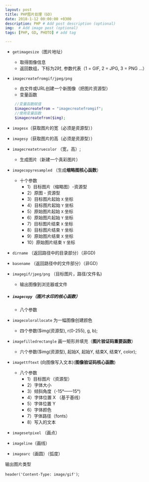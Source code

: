 ```yaml
---
layout: post
title: PHP图片处理（GD)
date: 2018-1-12 00:00:00 +0300
description: PHP # Add post description (optional)
img:  # Add image post (optional)
tags: [PHP, GD, PHOTO] # add tag

---
```


- `getimagesize`（图片地址）
    - 取得图像信息
    - 返回数组，下标为2时, 参数代表（1 = GIF, 2 = JPG, 3 = PNG ...）


- `imagecreatefromgif/jpeg/png`
    - 由文件或URL创建一个新图像（把图片资源型）
    - 变量函数
    ```php
     //变量函数赋值
     $imagecreatefrom = "imagecreatefromgif";
     //使用变量函数
     $imagecreatefrom($img);
    ```

- `imagesx`（获取图片的宽（必须是资源型））

- `imagesy`（获取图片的高（必须是资源型））

- `imagecreatetruecolor` （宽，高）;
    - 生成图片（新建一个真彩图片）

- `imagecopyresampled` （生成**缩略图核心函数**）
    - 十个参数
        - 1）目标图片（缩略图）-资源型
        - 2）原图 - 资源型
        -  3）目标图片起始 `X` 坐标
        -  4）目标图片起始 `Y` 坐标
        -  5）原始图片起始 `X` 坐标
        -  6）原始图片起始 `Y` 坐标
         -  7）目标图片结束 `X` 坐标
        -  8）目标图片结束 `Y` 坐标
        -  9）原始图片结束 `X` 坐标
        -  10）原始图片结束 `Y` 坐标

- `dirname` （返回路径中的目录部分）（非GD)
- `basename` （返回路径中的文件部分）（非GD）
- `imagegif/jpeg/png`  （目标图片，路径/文件名)
    - 输出图像到浏览器或文件

- ##### `imagecopy`（图片水印的核心函数）
    - 八个参数

- `imagecolorallocate` 为一幅图像创建颜色
    - 四个参数($img(资源型), r(0-255), g, b);

- `imagefilledrectangle` 画一矩形并填充（**图片验证码重要函数**）
    - 六个参数($img(资源型), 起始X, 起始Y, 结束X, 结束Y, color);

- `imagettftext` (向图像写入文本)(**图像验证码核心函数**)
    - 八个参数
        - 1）目标图片（资源型）
        - 2）字体大小
        - 3）倾斜角度（-15°——15°)
        - 4）字体位置 X （基于基线）
        - 5）字体位置 Y
        - 6）字体颜色
        - 7）字体路径（fonts）
        - 8）写入的文本

- `imagesetpixel` （画点）
- `imageline`（画线）
- `imagearc`（画圆）（弧度）


输出图片类型

`header('Content-Type: image/gif')`;
